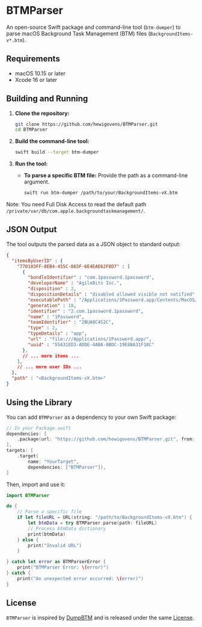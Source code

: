 # BTMParser
An open-source Swift package and command-line tool (`btm-dumper`) to parse macOS Background Task Management (BTM) files (`BackgroundItems-v*.btm`).

## Requirements

- macOS 10.15 or later
- Xcode 16 or later

## Building and Running

1.  **Clone the repository:**
    ```bash
    git clone https://github.com/hewigovens/BTMParser.git
    cd BTMParser
    ```

2.  **Build the command-line tool:**
    ```bash
    swift build --target btm-dumper
    ```

3.  **Run the tool:**
    -   **To parse a specific BTM file:**
        Provide the path as a command-line argument.
        ```bash
        swift run btm-dumper /path/to/your/BackgroundItems-vX.btm
        ```

Note: You need Full Disk Access to read the default path `/private/var/db/com.apple.backgroundtaskmanagement/`.

## JSON Output

The tool outputs the parsed data as a JSON object to standard output:

```json
{
  "itemsByUserID" : {
    "770103FF-8EB4-455C-865F-6E4EAE62F8D7" : [
      {
        "bundleIdentifier" : "com.1password.1password",
        "developerName" : "AgileBits Inc.",
        "disposition" : 2,
        "dispositionDetails" : "disabled allowed visible not notified",
        "executablePath" : "/Applications/1Password.app/Contents/MacOS/1Password",
        "generation" : 18,
        "identifier" : "2.com.1password.1password",
        "name" : "1Password",
        "teamIdentifier" : "2BUA8C4S2C",
        "type" : 2,
        "typeDetails" : "app",
        "url" : "file:///Applications/1Password.app/",
        "uuid" : "55A31ED3-ADDE-4ABA-8BDC-19E88A31F18C"
      },
      // ... more items ...
    ],
    // ... more user IDs ...
  },
  "path" : "<BackgroundItems-vX.btm>"
}
```

## Using the Library

You can add `BTMParser` as a dependency to your own Swift package:

```swift
// In your Package.swift
dependencies: [
    .package(url: "https://github.com/hewigovens/BTMParser.git", from: "1.0.0")
],
targets: [
    .target(
        name: "YourTarget",
        dependencies: ["BTMParser"]),
]

```

Then, import and use it:

```swift
import BTMParser

do {
    // Parse a specific file
    if let fileURL = URL(string: "/path/to/BackgroundItems-vX.btm") {
        let btmData = try BTMParser.parse(path: fileURL)
        // Process btmData dictionary
        print(btmData)
    } else {
        print("Invalid URL")
    }

} catch let error as BTMParserError {
    print("BTMParser Error: \(error)")
} catch {
    print("An unexpected error occurred: \(error)")
}
```

## License

`BTMParser` is inspired by [DumpBTM](https://github.com/objective-see/DumpBTM) and is released under the same [License](./LICENSE).


